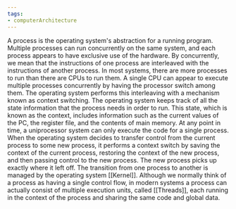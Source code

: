 ```yaml
---
tags: 
- computerArchitecture 
---
```

A process is the operating system's abstraction for a running program. Multiple processes can run concurrently on the same system, and each process appears to have exclusive use of the hardware. By concurrently, we mean that the instructions of one process are interleaved with the instructions of another process. In most systems, there are more processes to run than there are CPUs to run them.
A single CPU can appear to execute multiple processes concurrently by having the processor switch among them. The operating system performs this interleaving with a mechanism known as context switching.
The operating system keeps track of all the state information that the process needs in order to run. This state, which is known as the context, includes information such as the current values of the PC, the register file, and the contents of main memory. At any point in time, a uniprocessor system can only execute the code for a single process. When the operating system decides to transfer control from the current process to some new process, it performs a context switch by saving the context of the current process, restoring the context of the new process, and then passing control to the new process. The new process picks up exactly where it left off.
The transition from one process to another is managed by the operating system [[Kernel]].
Although we normally think of a process as having a single control flow, in modern systems a process can actually consist of multiple execution units, called [[Threads]], each running in the context of the process and sharing the same code and global data.


